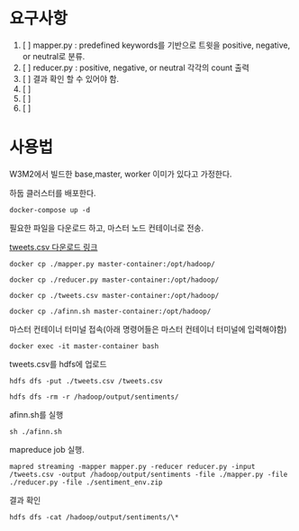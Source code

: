 # 요구사항
1. [ ] mapper.py : predefined keywords를 기반으로 트윗을 positive, negative, or neutral로 분류.
2. [ ] reducer.py : positive, negative, or neutral 각각의 count 출력 
3. [ ] 결과 확인 할 수 있어야 함.
4. [ ] 
5. [ ] 
6. [ ] 


# 사용법

W3M2에서 빌드한 base,master, worker 이미가 있다고 가정한다.


하둡 클러스터를 배포한다.

`docker-compose up -d`

필요한 파일을 다운로드 하고, 마스터 노드 컨테이너로 전송.

[tweets.csv 다운로드 링크
](https://www.kaggle.com/datasets/kazanova/sentiment140)


`docker cp ./mapper.py master-container:/opt/hadoop/`

`docker cp ./reducer.py master-container:/opt/hadoop/`

`docker cp ./tweets.csv master-container:/opt/hadoop/`

`docker cp ./afinn.sh master-container:/opt/hadoop/`

마스터 컨테이너 터미널 접속(아래 명령어들은 마스터 컨테이너 터미널에 입력해야함)

`docker exec -it master-container bash`

tweets.csv를 hdfs에 업로드

`hdfs dfs -put ./tweets.csv /tweets.csv`

`hdfs dfs -rm -r /hadoop/output/sentiments/`

afinn.sh를 실행

`sh ./afinn.sh`

mapreduce job 실행.

`mapred streaming -mapper mapper.py -reducer reducer.py -input /tweets.csv -output /hadoop/output/sentiments -file ./mapper.py -file ./reducer.py -file ./sentiment_env.zip`

결과 확인

`hdfs dfs -cat /hadoop/output/sentiments/\*`